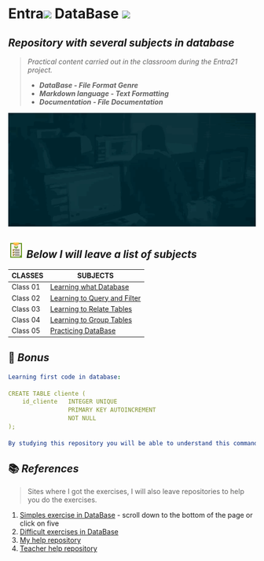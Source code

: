 # Entra![](./entra21numero.png) DataBase ![](./arquivo-sql.png)

## _Repository with several subjects in database_

> _Practical content carried out in the classroom during the Entra21 project._
>
> - **_DataBase - File Format Genre_**
> - **_Markdown language - Text Formatting_**
> - **_Documentation - File Documentation_**

![Gif Entra21](https://raw.githubusercontent.com/seiler-emerson/Entra21_Logica_Java_2022/main/gif/entra21.gif)

## ![](/lista_green.png) _Below I will leave a list of subjects_

| CLASSES | SUBJECTS |
|------|---------|
|Class 01 |[Learning what Database](/Class_01)
|Class 02 |[Learning to Query and Filter](/Class_02)
|Class 03 |[Learning to Relate Tables](/Class_03)
|Class 04 |[Learning to Group Tables](/Class_04)
|Class 05 |[Practicing DataBase](/Class_05)

## 🎫 _Bonus_

```yaml
Learning first code in database:

CREATE TABLE cliente (
    id_cliente   INTEGER UNIQUE
                 PRIMARY KEY AUTOINCREMENT
                 NOT NULL
);

By studying this repository you will be able to understand this command:
```

## 📚 _References_ 

> Sites where I got the exercises, I will also leave repositories to help you do the exercises.

1. [Simples exercise in DataBase](https://oliota.com/curso_detalhe/entra21-22-06-2022-banco-dados-relacional/1655902570366) - scroll down to the bottom of the page or click on five 
2. [Difficult exercises in DataBase](https://www.ic.unicamp.br/~rocha/teaching/2012s2/mc536/listas/lista-01-respostas.pdf)
3. [My help repository](https://github.com/ArthurEstevan/Entra21_Class_Relational_Bank/tree/main/Class_06)
4. [Teacher help repository](https://github.com/oliota/entra21-aulas-bancos-relacionais)

